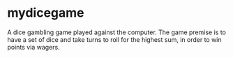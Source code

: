 # mydicegame
A dice gambling game played against the computer. The game premise is to have a set of dice and take turns to roll for the highest sum, in order to win points via wagers.
